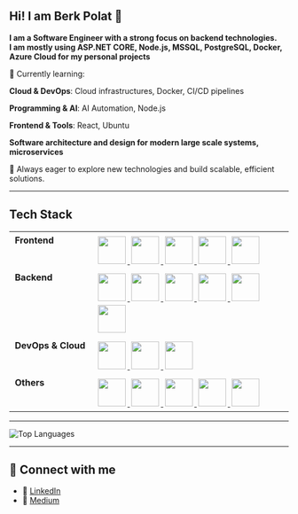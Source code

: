 ## Hi! I am Berk Polat 👋
**I am a Software Engineer with a strong focus on backend technologies.** <br/>
**I am mostly using ASP.NET CORE, Node.js, MSSQL, PostgreSQL, Docker, Azure Cloud for my personal projects** <br/>

🌱 Currently learning:

**Cloud & DevOps**: Cloud infrastructures, Docker, CI/CD pipelines

**Programming & AI**: AI Automation, Node.js

**Frontend & Tools**: React, Ubuntu

**Software architecture and design for modern large scale systems, microservices**

🚀 Always eager to explore new technologies and build scalable, efficient solutions.

---

## Tech Stack
<table style="border-collapse: collapse;">
  <tr>
    <td style="border: none; padding: 5px 10px; vertical-align: top; font-weight: bold; white-space: nowrap;">
      Frontend
    </td>
    <td style="border: none; padding: 5px 10px; vertical-align: top;">
      <a href="https://developer.mozilla.org/en-US/docs/Web/HTML" target="_blank">
        <img src="https://cdn.jsdelivr.net/gh/devicons/devicon/icons/html5/html5-original.svg" width="50" height="50" style="margin: 3px;"/>
      </a>
      <a href="https://developer.mozilla.org/en-US/docs/Web/CSS" target="_blank">
        <img src="https://cdn.jsdelivr.net/gh/devicons/devicon/icons/css3/css3-original.svg" width="50" height="50" style="margin: 3px;"/>
      </a>
      <a href="https://developer.mozilla.org/en-US/docs/Web/JavaScript" target="_blank">
        <img src="https://cdn.jsdelivr.net/gh/devicons/devicon/icons/javascript/javascript-original.svg" width="50" height="50" style="margin: 3px;"/>
      </a>
      <a href="https://getbootstrap.com/" target="_blank">
        <img src="https://cdn.jsdelivr.net/gh/devicons/devicon/icons/bootstrap/bootstrap-original.svg" width="50" height="50" style="margin: 3px;"/>
      </a>
      <a href="https://reactjs.org/" target="_blank">
        <img src="https://cdn.jsdelivr.net/gh/devicons/devicon/icons/react/react-original.svg" width="50" height="50" style="margin: 3px;"/>
      </a>
    </td>
  </tr>
  <tr>
    <td style="border: none; padding: 5px 10px; vertical-align: top; font-weight: bold; white-space: nowrap;">
      Backend
    </td>
    <td style="border: none; padding: 5px 10px; vertical-align: top;">
      <a href="https://dotnet.microsoft.com/" target="_blank">
        <img src="https://cdn.jsdelivr.net/gh/devicons/devicon/icons/dotnetcore/dotnetcore-original.svg" width="50" height="50" style="margin: 3px;"/>
      </a>
      <a href="https://www.microsoft.com/en-us/sql-server" target="_blank">
        <img src="https://cdn.jsdelivr.net/gh/devicons/devicon/icons/microsoftsqlserver/microsoftsqlserver-plain.svg" width="50" height="50" style="margin: 3px;"/>
      </a>
      <a href="https://www.mysql.com/" target="_blank">
        <img src="https://cdn.jsdelivr.net/gh/devicons/devicon/icons/mysql/mysql-original.svg" width="50" height="50" style="margin: 3px;"/>
      </a>
      <a href="https://www.postgresql.org/" target="_blank">
        <img src="https://cdn.jsdelivr.net/gh/devicons/devicon/icons/postgresql/postgresql-original.svg" width="50" height="50" style="margin: 3px;"/>
      </a>
      <a href="https://nodejs.org/" target="_blank">
        <img src="https://cdn.jsdelivr.net/gh/devicons/devicon/icons/nodejs/nodejs-original.svg" width="50" height="50" style="margin: 3px;"/>
      </a>
      <a href="https://www.rabbitmq.com/" target="_blank">
        <img src="https://cdn.jsdelivr.net/gh/devicons/devicon/icons/rabbitmq/rabbitmq-original.svg" width="50" height="50" style="margin: 3px;"/>
      </a>
    </td>
  </tr>
  <tr>
    <td style="border: none; padding: 5px 10px; vertical-align: top; font-weight: bold; white-space: nowrap;">
      DevOps & Cloud
    </td>
    <td style="border: none; padding: 5px 10px; vertical-align: top;">
      <a href="https://www.docker.com/" target="_blank">
        <img src="https://cdn.jsdelivr.net/gh/devicons/devicon/icons/docker/docker-original.svg" width="50" height="50" style="margin: 3px;"/>
      </a>
      <a href="https://github.com/features/actions" target="_blank">
        <img src="https://cdn.jsdelivr.net/gh/devicons/devicon/icons/github/github-original.svg" width="50" height="50" style="margin: 3px;"/>
      </a>
      <a href="https://azure.microsoft.com/" target="_blank">
        <img src="https://cdn.jsdelivr.net/gh/devicons/devicon/icons/azure/azure-original.svg" width="50" height="50" style="margin: 3px;"/>
      </a>
    </td>
  </tr>
  <tr>
    <td style="border: none; padding: 5px 10px; vertical-align: top; font-weight: bold; white-space: nowrap;">
      Others
    </td>
    <td style="border: none; padding: 5px 10px; vertical-align: top;">
      <a href="https://git-scm.com/" target="_blank">
        <img src="https://cdn.jsdelivr.net/gh/devicons/devicon/icons/git/git-original.svg" width="50" height="50" style="margin: 3px;"/>
      </a>
       <a href="https://www.python.org/" target="_blank">
        <img src="https://cdn.jsdelivr.net/gh/devicons/devicon/icons/python/python-original.svg" width="50" height="50" style="margin: 3px;"/>
      </a>
      <a href="https://kotlinlang.org/" target="_blank">
        <img src="https://cdn.jsdelivr.net/gh/devicons/devicon/icons/kotlin/kotlin-original.svg" width="50" height="50" style="margin: 3px;"/>
      </a>
      <a href="https://spark.apache.org/" target="_blank">
        <img src="https://cdn.jsdelivr.net/gh/devicons/devicon/icons/apache/apache-original-wordmark.svg" width="50" height="50" style="margin: 3px;"/>
      </a>
      <a href="https://flask.palletsprojects.com/" target="_blank">
        <img src="https://cdn.jsdelivr.net/gh/devicons/devicon/icons/flask/flask-original.svg" width="50" height="50" style="margin: 3px;"/>
      </a>
    </td>
  </tr>
</table>


---

<!-- Top Languages -->
![Top Languages](https://github-readme-stats.vercel.app/api/top-langs/?username=berk2k&layout=compact&theme=radical)

---
## 🔗 Connect with me

- 🔗 [LinkedIn](https://www.linkedin.com/in/berk2k/)
- 📝 [Medium](https://medium.com/@berk2k)  







<!--
**berk2k/berk2k** is a ✨ _special_ ✨ repository because its `README.md` (this file) appears on your GitHub profile.

Here are some ideas to get you started:

- 🔭 I’m currently working on ...
- 🌱 I’m currently learning ...
- 👯 I’m looking to collaborate on ...
- 🤔 I’m looking for help with ...
- 💬 Ask me about ...
- 📫 How to reach me: ...
- 😄 Pronouns: ...
- ⚡ Fun fact: ...
-->
